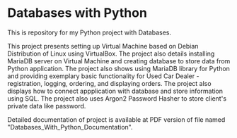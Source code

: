 # Databases with Python

This is repository for my Python project with Databases.

This project presents setting up Virtual Machine based on Debian Distribution of Linux using VirtualBox. The project also details installing MariaDB server on Virtual Machine and creating database to store data from Python application.
The project also shows using MariaDB library for Python and providing exemplary basic functionality for Used Car Dealer - registration, logging, ordering, and displaying orders.
The project also displays how to connect appplication with database and store information using SQL.
The project also uses Argon2 Password Hasher to store client's private data like password.

Detailed documentation of project is available at PDF version of file named "Databases_With_Python_Documentation".
